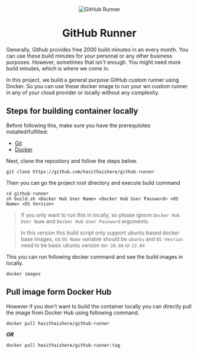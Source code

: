 <div align="center">
  <img src="https://user-images.githubusercontent.com/4580975/194851999-ca3e6db3-c5fa-4b22-b99f-549f4a9a6135.jpg" alt="GitHub Runner"/>
</div>
<h1 align="center">GitHub Runner</h1>

Generally, Github provides free 2000 build minutes in an every month. You can use these build minutes for your personal or any other business purposes. However, sometimes that isn't enough. You might need more build minutes, which is where we come in.

In this project, we build a general purpose GitHub custom runner using Docker. So you can use these docker image to run your wn custom runner in any of your cloud provider or locally without any complexity.

## Steps for building container locally

Before following this, make sure you have the prerequisites installed/fulfilled:

- [Git](https://git-scm.com/downloads)
- [Docker](https://docs.docker.com/get-docker/)

Next, clone the repository and follow the steps below.

```shell
git clone https://github.com/hasithaishere/github-runner
```

Then you can go the project root directory and execute build command

```shell
cd github-runner
sh build.sh <Docker Hub User Name> <Docker Hub User Password> <OS Name> <OS Version>
```

>If you only want to run this in locally, so please ignore `Docker Hub User Name` and `Docker Hub User Password` arguments.

>In this version this build script only support ubuntu based docker base images, os `OS Name` variable should be `ubuntu` and `OS Vesrion` need to be  basic ubuntu version ex- `20.04` or `22.04`

This you can run following docker command and see the build images in locally.

```shell
docker images
```
## Pull image form Docker Hub

However if you don't want to build the container locally you can directly pull the image from Docker Hub using following command.

```shell
docker pull hasithaishere/github-runner
```
_**OR**_
```shell
docker pull hasithaishere/github-runner:tag
```

